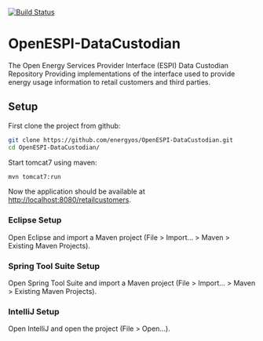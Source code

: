 [![Build Status](https://travis-ci.org/energyos/OpenESPI-DataCustodian-java.png)](https://travis-ci.org/energyos/OpenESPI-DataCustodian-java)

OpenESPI-DataCustodian
======================

The Open Energy Services Provider Interface (ESPI) Data Custodian Repository Providing implementations of the interface used to provide energy usage information to retail customers and third parties.

## Setup

First clone the project from github:

```bash
git clone https://github.com/energyos/OpenESPI-DataCustodian.git
cd OpenESPI-DataCustodian/
```

Start tomcat7 using maven:

```bash
mvn tomcat7:run
```

Now the application should be available at [http://localhost:8080/retailcustomers](http://localhost:8080/retailcustomers).

### Eclipse Setup

Open Eclipse and import a Maven project (File > Import... > Maven > Existing Maven Projects).

### Spring Tool Suite Setup

Open Spring Tool Suite and import a Maven project (File > Import... > Maven > Existing Maven Projects).

### IntelliJ Setup

Open IntelliJ and open the project (File > Open...).
